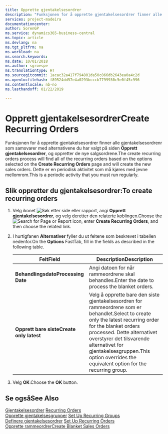 ```yaml
---
title: Opprette gjentakelsesordrer
description: "Funksjonen for å opprette gjentakelsesordrer finner alle gjentakelsesordrenr som samsvarer med alternativene du har valgt på siden Opprett gjentakelsesordrer, og oppretter de nye salgsordrene."
services: project-madeira
documentationcenter: 
author: SorenGP
ms.service: dynamics365-business-central
ms.topic: article
ms.devlang: na
ms.tgt_pltfrm: na
ms.workload: na
ms.search.keywords: 
ms.date: 10/01/2018
ms.author: sgroespe
ms.translationtype: HT
ms.sourcegitcommit: 1acac32a417f794801da50c866db2643ea0a4c2d
ms.openlocfilehash: f89524dd57e4a0293bcccb7799930c5e0f45c996
ms.contentlocale: nb-no
ms.lasthandoff: 01/22/2019

---
```

# <a name="create-recurring-orders"></a><span data-ttu-id="a28cd-103">Opprett gjentakelsesordrer</span><span class="sxs-lookup"><span data-stu-id="a28cd-103">Create Recurring Orders</span></span>
<span data-ttu-id="a28cd-104">Funksjonen for å opprette gjentakelsesordrer finner alle gjentakelsesordrenr som samsvarer med alternativene du har valgt på siden **Opprett gjentakelsesordrer**, og oppretter de nye salgsordrene.</span><span class="sxs-lookup"><span data-stu-id="a28cd-104">The create recurring orders process will find all of the recurring orders based on the options selected on the **Create Recurring Orders** page and will create the new sales orders.</span></span> <span data-ttu-id="a28cd-105">Dette er en periodisk aktivitet som må kjøres med jevne mellomrom.</span><span class="sxs-lookup"><span data-stu-id="a28cd-105">This is a periodic activity that you must run regularly.</span></span>  

## <a name="to-create-recurring-orders"></a><span data-ttu-id="a28cd-106">Slik oppretter du gjentakelsesordrer:</span><span class="sxs-lookup"><span data-stu-id="a28cd-106">To create recurring orders</span></span>  

1.  <span data-ttu-id="a28cd-107">Velg ikonet ![Søk etter side eller rapport](../../media/ui-search/search_small.png "Søk etter side eller rapport"), angi **Opprett gjentakelsesordrer**, og velg deretter den relaterte koblingen.</span><span class="sxs-lookup"><span data-stu-id="a28cd-107">Choose the ![Search for Page or Report](../../media/ui-search/search_small.png "Search for Page or Report icon") icon, enter **Create Recurring Orders**, and then choose the related link.</span></span>  
2.  <span data-ttu-id="a28cd-108">I hurtigfanen **Alternativer** fyller du ut feltene som beskrevet i tabellen nedenfor.</span><span class="sxs-lookup"><span data-stu-id="a28cd-108">On the **Options** FastTab, fill in the fields as described in the following table.</span></span>  

    |<span data-ttu-id="a28cd-109">Felt</span><span class="sxs-lookup"><span data-stu-id="a28cd-109">Field</span></span>|<span data-ttu-id="a28cd-110">Description</span><span class="sxs-lookup"><span data-stu-id="a28cd-110">Description</span></span>|  
    |---------------------------------|---------------------------------------|  
    |<span data-ttu-id="a28cd-111">**Behandlingsdato**</span><span class="sxs-lookup"><span data-stu-id="a28cd-111">**Processing Date**</span></span>|<span data-ttu-id="a28cd-112">Angi datoen for når rammeordrene skal behandles.</span><span class="sxs-lookup"><span data-stu-id="a28cd-112">Enter the date to process the blanket orders.</span></span>|  
    |<span data-ttu-id="a28cd-113">**Opprett bare siste**</span><span class="sxs-lookup"><span data-stu-id="a28cd-113">**Create only latest**</span></span>|<span data-ttu-id="a28cd-114">Velg å opprette bare den siste gjentakelsesordren for rammeordrene som er behandlet.</span><span class="sxs-lookup"><span data-stu-id="a28cd-114">Select to create only the latest recurring order for the blanket orders processed.</span></span> <span data-ttu-id="a28cd-115">Dette alternativet overstyrer det tilsvarende alternativet for gjentakelsesgruppen.</span><span class="sxs-lookup"><span data-stu-id="a28cd-115">This option overrides the equivalent option for the recurring group.</span></span>|  

3.  <span data-ttu-id="a28cd-116">Velg **OK**.</span><span class="sxs-lookup"><span data-stu-id="a28cd-116">Choose the **OK** button.</span></span>  

## <a name="see-also"></a><span data-ttu-id="a28cd-117">Se også</span><span class="sxs-lookup"><span data-stu-id="a28cd-117">See Also</span></span>  
 <span data-ttu-id="a28cd-118">[Gjentakelsesordrer](recurring-orders.md) </span><span class="sxs-lookup"><span data-stu-id="a28cd-118">[Recurring Orders](recurring-orders.md) </span></span>  
 <span data-ttu-id="a28cd-119">[Opprette gjentakelsesgrupper](how-to-set-up-recurring-groups.md) </span><span class="sxs-lookup"><span data-stu-id="a28cd-119">[Set Up Recurring Groups](how-to-set-up-recurring-groups.md) </span></span>  
 <span data-ttu-id="a28cd-120">[Definere gjentakelsesordrer](how-to-set-up-recurring-orders.md) </span><span class="sxs-lookup"><span data-stu-id="a28cd-120">[Set Up Recurring Orders](how-to-set-up-recurring-orders.md) </span></span>  
 [<span data-ttu-id="a28cd-121">Opprette rammeordrer</span><span class="sxs-lookup"><span data-stu-id="a28cd-121">Create Blanket Sales Orders</span></span>](../../sales-how-to-create-blanket-sales-orders.md)

